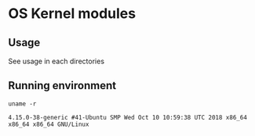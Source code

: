 # OS Kernel modules

## Usage

See usage in each directories

## Running environment

`uname -r`

`4.15.0-38-generic #41-Ubuntu SMP Wed Oct 10 10:59:38 UTC 2018 x86_64 x86_64 x86_64 GNU/Linux`

